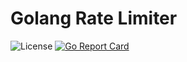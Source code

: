 # Golang Rate Limiter
![License][license-img]
[![Go Report Card][goreport-img]][goreport-url]


[license-img]: https://badgen.net/badge/BSD-2-Clause/license/blue
[goreport-url]: https://goreportcard.com/report/github.com/hoangndst/ratelimit
[goreport-img]: https://goreportcard.com/badge/github.com/hoangndst/ratelimit
